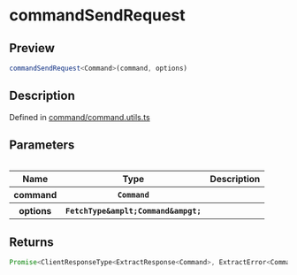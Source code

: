
      
# commandSendRequest

<div class="api-docs__section" data-reactroot="">

## Preview

</div><div class="api-docs__preview fn" data-reactroot="">

```ts
commandSendRequest<Command>(command, options)
```

</div><div class="api-docs__section" data-reactroot="">

## Description

</div><div class="api-docs__description" data-reactroot=""><span class="api-docs__do-not-parse">



</span></div><div class="api-docs__definition" data-reactroot="">

Defined in [command/command.utils.ts](https://github.com/BetterTyped/hyper-fetch/blob/089b54eb/packages/core/src/command/command.utils.ts#L113)

</div><div class="api-docs__section" data-reactroot="">

## Parameters

</div><div class="api-docs__parameters" data-reactroot=""><table>

<table><thead><tr><th>Name</th><th>Type</th><th>Description</th></tr></thead><tbody><tr><th>command</th><th><code><span class="api-type__type ">Command</span></code></th><th><div class="api-docs__description"><span class="api-docs__do-not-parse">



</span></div></th></tr><tr><th>options</th><th><code><span class="api-type__type ">FetchType</span><span class="api-type__symbol">&amplt;</span><span class="api-type__type ">Command</span><span class="api-type__symbol">&ampgt;</span></code></th><th><div class="api-docs__description"><span class="api-docs__do-not-parse">



</span></div></th></tr></tbody></table>

</table></div><div class="api-docs__section" data-reactroot="">

## Returns

</div><div class="api-docs__returns" data-reactroot="">

```ts
Promise<ClientResponseType<ExtractResponse<Command>, ExtractError<Command>>>
```

</div>